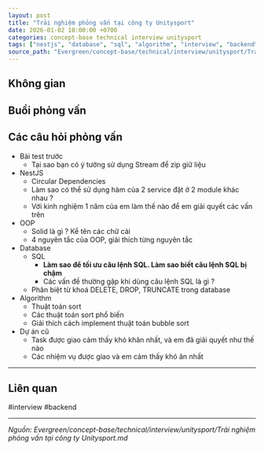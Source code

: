 ```yaml
---
layout: post
title: "Trải nghiệm phỏng vấn tại công ty Unitysport"
date: 2026-01-02 10:00:00 +0700
categories: concept-base technical interview unitysport
tags: ["nestjs", "database", "sql", "algorithm", "interview", "backend"]
source_path: "Evergreen/concept-base/technical/interview/unitysport/Trải nghiệm phỏng vấn tại công ty Unitysport.md"
---
```

## Không gian



## Buổi phỏng vấn



## Các câu hỏi phỏng vấn


+ Bài test trước
	+ Tại sao bạn có ý tưởng sử dụng Stream để zip giữ liệu
+ NestJS
	+ Circular Dependencies
	+ Làm sao có thể sử dụng hàm của 2 service đặt ở 2 module khác nhau ?
	+ Với kinh nghiệm 1 năm của em làm thế nào để em giải quyết các vấn trên
+ OOP
	+ Solid là gì ? Kể tên các chữ cái
	+ 4 nguyên tắc của OOP, giải thích từng nguyên tắc
+ Database
	+ SQL
		+ **Làm sao để tối ưu câu lệnh SQL. Làm sao biết câu lệnh SQL bị chậm**
		+ Các vấn đề thường gặp khi dùng câu lệnh SQL là gì ?
	+ Phân biệt từ khoá DELETE, DROP, TRUNCATE trong database
+ Algorithm
	+ Thuật toán sort
	+ Các thuật toán sort phổ biến
	+ Giải thích cách implement thuật toán bubble sort
+ Dự án cũ
	+ Task được giao cảm thấy khó khăn nhất, và em đã giải quyết như thế nào
	+ Các nhiệm vụ được giao và em cảm thấy khó ăn nhất



---
## Liên quan

#interview #backend

---
*Nguồn: Evergreen/concept-base/technical/interview/unitysport/Trải nghiệm phỏng vấn tại công ty Unitysport.md*